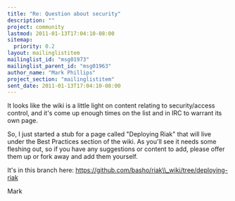 ```yaml
---
title: "Re: Question about security"
description: ""
project: community
lastmod: 2011-01-13T17:04:10-08:00
sitemap:
  priority: 0.2
layout: mailinglistitem
mailinglist_id: "msg01973"
mailinglist_parent_id: "msg01963"
author_name: "Mark Phillips"
project_section: "mailinglistitem"
sent_date: 2011-01-13T17:04:10-08:00
---
```



It looks like the wiki is a little light on content relating to
security/access control, and it's come up enough times on the list and
in IRC to warrant its own page.

So, I just started a stub for a page called "Deploying Riak" that will
live under the Best Practices section of the wiki. As you'll see it
needs some fleshing out, so if you have any suggestions or content to
add, please offer them up or fork away and add them yourself.

It's in this branch here: https://github.com/basho/riak\\_wiki/tree/deploying-riak

Mark

